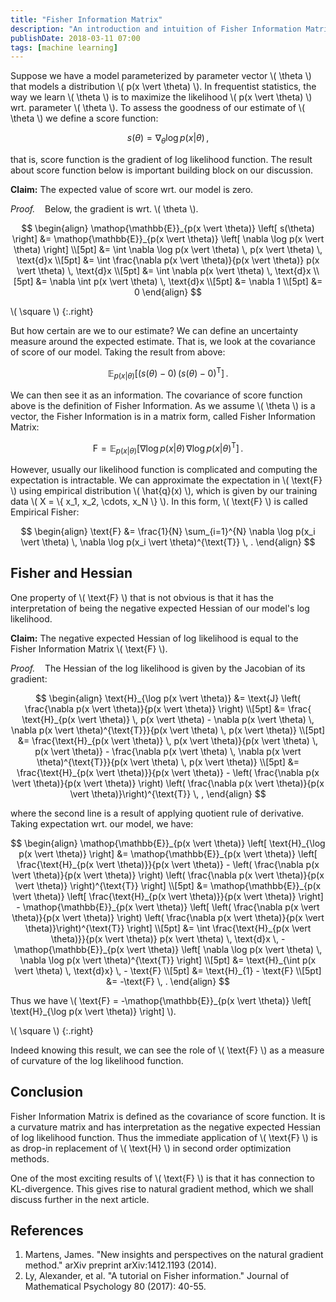 ```yaml
---
title: "Fisher Information Matrix"
description: "An introduction and intuition of Fisher Information Matrix."
publishDate: 2018-03-11 07:00
tags: [machine learning]
---
```


Suppose we have a model parameterized by parameter vector \\( \theta \\) that models a distribution \\( p(x \vert \theta) \\). In frequentist statistics, the way we learn \\( \theta \\) is to maximize the likelihood \\( p(x \vert \theta) \\) wrt. parameter \\( \theta \\). To assess the goodness of our estimate of \\( \theta \\) we define a score function:

$$
s(\theta) = \nabla_{\theta} \log p(x \vert \theta) \, ,
$$

that is, score function is the gradient of log likelihood function. The result about score function below is important building block on our discussion.

**Claim:**
The expected value of score wrt. our model is zero.

_Proof._ &nbsp;&nbsp; Below, the gradient is wrt. \\( \theta \\).

$$
\begin{align}
    \mathop{\mathbb{E}}_{p(x \vert \theta)} \left[ s(\theta) \right] &= \mathop{\mathbb{E}}_{p(x \vert \theta)} \left[ \nabla \log p(x \vert \theta) \right] \\[5pt]
    &= \int \nabla \log p(x \vert \theta) \, p(x \vert \theta) \, \text{d}x \\[5pt]
    &= \int \frac{\nabla p(x \vert \theta)}{p(x \vert \theta)} p(x \vert \theta) \, \text{d}x \\[5pt]
    &= \int \nabla p(x \vert \theta) \, \text{d}x \\[5pt]
    &= \nabla \int p(x \vert \theta) \, \text{d}x \\[5pt]
    &= \nabla 1 \\[5pt]
    &= 0
\end{align}
$$

\\( \square \\)
{:.right}

But how certain are we to our estimate? We can define an uncertainty measure around the expected estimate. That is, we look at the covariance of score of our model. Taking the result from above:

$$
    \mathop{\mathbb{E}}_{p(x \vert \theta)} \left[ (s(\theta) - 0) \, (s(\theta) - 0)^{\text{T}} \right] \, .
$$

We can then see it as an information. The covariance of score function above is the definition of Fisher Information. As we assume \\( \theta \\) is a vector, the Fisher Information is in a matrix form, called Fisher Information Matrix:

$$
    \text{F} = \mathop{\mathbb{E}}_{p(x \vert \theta)} \left[ \nabla \log p(x \vert \theta) \, \nabla \log p(x \vert \theta)^{\text{T}} \right] \, .
$$

However, usually our likelihood function is complicated and computing the expectation is intractable. We can approximate the expectation in \\( \text{F} \\) using empirical distribution \\( \hat{q}(x) \\), which is given by our training data \\( X = \\{ x_1, x_2, \cdots, x_N \\} \\). In this form, \\( \text{F} \\) is called Empirical Fisher:

$$
\begin{align}
    \text{F} &= \frac{1}{N} \sum_{i=1}^{N} \nabla \log p(x_i \vert \theta) \, \nabla \log p(x_i \vert \theta)^{\text{T}} \, .
\end{align}
$$

<h2 class="section-heading">Fisher and Hessian</h2>

One property of \\( \text{F} \\) that is not obvious is that it has the interpretation of being the negative expected Hessian of our model's log likelihood.

**Claim:**
The negative expected Hessian of log likelihood is equal to the Fisher Information Matrix \\( \text{F} \\).

_Proof._ &nbsp;&nbsp; The Hessian of the log likelihood is given by the Jacobian of its gradient:

$$
\begin{align}
    \text{H}_{\log p(x \vert \theta)} &= \text{J} \left( \frac{\nabla p(x \vert \theta)}{p(x \vert \theta)} \right) \\[5pt]
    &= \frac{ \text{H}_{p(x \vert \theta)} \, p(x \vert \theta) - \nabla p(x \vert \theta) \, \nabla p(x \vert \theta)^{\text{T}}}{p(x \vert \theta) \, p(x \vert \theta)} \\[5pt]
    &= \frac{\text{H}_{p(x \vert \theta)} \, p(x \vert \theta)}{p(x \vert \theta) \, p(x \vert \theta)} - \frac{\nabla p(x \vert \theta) \, \nabla p(x \vert \theta)^{\text{T}}}{p(x \vert \theta) \, p(x \vert \theta)} \\[5pt]
    &= \frac{\text{H}_{p(x \vert \theta)}}{p(x \vert \theta)} - \left( \frac{\nabla p(x \vert \theta)}{p(x \vert \theta)} \right) \left( \frac{\nabla p(x \vert \theta)}{p(x \vert \theta)}\right)^{\text{T}} \, ,
\end{align}
$$

where the second line is a result of applying quotient rule of derivative. Taking expectation wrt. our model, we have:

$$
\begin{align}
    \mathop{\mathbb{E}}_{p(x \vert \theta)} \left[ \text{H}_{\log p(x \vert \theta)} \right] &= \mathop{\mathbb{E}}_{p(x \vert \theta)} \left[ \frac{\text{H}_{p(x \vert \theta)}}{p(x \vert \theta)} - \left( \frac{\nabla p(x \vert \theta)}{p(x \vert \theta)} \right) \left( \frac{\nabla p(x \vert \theta)}{p(x \vert \theta)} \right)^{\text{T}} \right] \\[5pt]
    &= \mathop{\mathbb{E}}_{p(x \vert \theta)} \left[ \frac{\text{H}_{p(x \vert \theta)}}{p(x \vert \theta)} \right] - \mathop{\mathbb{E}}_{p(x \vert \theta)} \left[ \left( \frac{\nabla p(x \vert \theta)}{p(x \vert \theta)} \right) \left( \frac{\nabla p(x \vert \theta)}{p(x \vert \theta)}\right)^{\text{T}} \right] \\[5pt]
    &= \int \frac{\text{H}_{p(x \vert \theta)}}{p(x \vert \theta)} p(x \vert \theta) \, \text{d}x \, - \mathop{\mathbb{E}}_{p(x \vert \theta)} \left[ \nabla \log p(x \vert \theta) \, \nabla \log p(x \vert \theta)^{\text{T}} \right] \\[5pt]
    &= \text{H}_{\int p(x \vert \theta) \, \text{d}x} \, - \text{F} \\[5pt]
    &= \text{H}_{1} - \text{F} \\[5pt]
    &= -\text{F} \, .
\end{align}
$$

Thus we have \\( \text{F} = -\mathop{\mathbb{E}}\_{p(x \vert \theta)} \left[ \text{H}\_{\log p(x \vert \theta)} \right] \\).

\\( \square \\)
{:.right}

Indeed knowing this result, we can see the role of \\( \text{F} \\) as a measure of curvature of the log likelihood function.

<h2 class="section-heading">Conclusion</h2>

Fisher Information Matrix is defined as the covariance of score function. It is a curvature matrix and has interpretation as the negative expected Hessian of log likelihood function. Thus the immediate application of \\( \text{F} \\) is as drop-in replacement of \\( \text{H} \\) in second order optimization methods.

One of the most exciting results of \\( \text{F} \\) is that it has connection to KL-divergence. This gives rise to natural gradient method, which we shall discuss further in the next article.

<h2 class="section-heading">References</h2>

1. Martens, James. "New insights and perspectives on the natural gradient method." arXiv preprint arXiv:1412.1193 (2014).
2. Ly, Alexander, et al. "A tutorial on Fisher information." Journal of Mathematical Psychology 80 (2017): 40-55.
